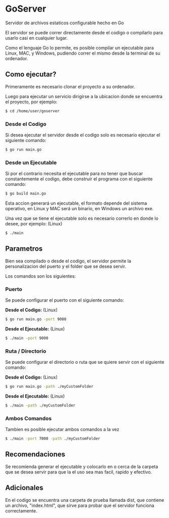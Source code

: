 # GoServer

Servidor de archivos estaticos configurable hecho en Go

El servidor se puede correr directamente desde el codigo o compilarlo para usarlo casi en cualquier lugar.

Como el lenguaje Go lo permite, es posible compilar un ejecutable para Linux, MAC, y Windows, pudiendo correr
el mismo desde la terminal de su ordenador.

## Como ejecutar?

Primeramente es necesario clonar el proyecto a su ordenador.

Luego para ejecutar un servicio dirigirse a la ubicacion donde se encuentra el proyecto, por ejemplo:

```bash
$ cd /home/user/goserver
```

### Desde el Codigo

Si desea ejecutar el servidor desde el codigo solo es
necesario ejecutar el siguiente comando:

```bash
$ go run main.go
```

### Desde un Ejecutable

Si por el contrario necesita el ejecutable para no tener que buscar constantemente el codigo,
debe construir el programa con el siguiente comando:

```bash
$ go build main.go
```

Esta accion generará un ejecutable, el formato depende del sistema operativo, en Linux y MAC será un binario,
en Windows un archivo exe.

Una vez que se tiene el ejecutable solo es necesario correrlo en donde lo desee, por ejemplo: (Linux)

```bash
$ ./main
```

## Parametros

Bien sea compilado o desde el codigo, el servidor permite la personalizacion del puerto y el folder que se desea servir.

Los comandos son los siguientes:

### Puerto

Se puede configurar el puerto con el siguiente comando:

__Desde el Codigo:__ (Linux)

```bash
$ go run main.go -port 9000
```

__Desde el Ejecutable:__ (Linux)

```bash
$ ./main -port 9000
```

### Ruta / Directorio

Se puede configurar el directorio o ruta que se quiere servir con el siguiente comando:

__Desde el Codigo:__ (Linux)

```bash
$ go run main.go -path ./myCustomFolder
```

__Desde el Ejecutable:__ (Linux)

```bash
$ ./main -path ./myCustomFolder
```

### Ambos Comandos

Tambien es posible ejecutar ambos comandos a la vez

```bash
$ ./main -port 7000 -path ./myCustomFolder
```

## Recomendaciones

Se recomienda generar el ejecutable y colocarlo en o cerca de la carpeta que se desea servir
para que la el uso sea mas facil, rapido y efectivo.

## Adicionales

En el codigo se encuentra una carpeta de prueba llamada dist, que contiene un archivo, "index.html",
que sirve para probar que el servidor funciona correctamente.
